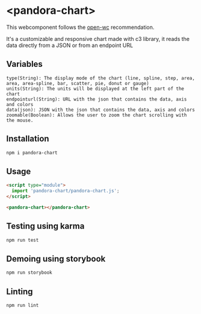 # \<pandora-chart>
This webcomponent follows the [open-wc](https://github.com/open-wc/open-wc) recommendation.

It's a customizable and responsive chart made with c3 library, it reads the data directly from a JSON or from an endpoint URL

## Variables
    type(String): The display mode of the chart (line, spline, step, area, area, area-spline, bar, scatter, pie, donut or gauge)
    units(String): The units will be displayed at the left part of the chart
    endpointurl(String): URL with the json that contains the data, axis and colors
    data(json): JSON with the json that contains the data, axis and colors
    zoomable(Boolean): Allows the user to zoom the chart scrolling with the mouse.

## Installation
```bash
npm i pandora-chart
```

## Usage
```html
<script type="module">
  import 'pandora-chart/pandora-chart.js';
</script>

<pandora-chart></pandora-chart>
```

## Testing using karma
```bash
npm run test
```

## Demoing using storybook
```bash
npm run storybook
```

## Linting
```bash
npm run lint
```
